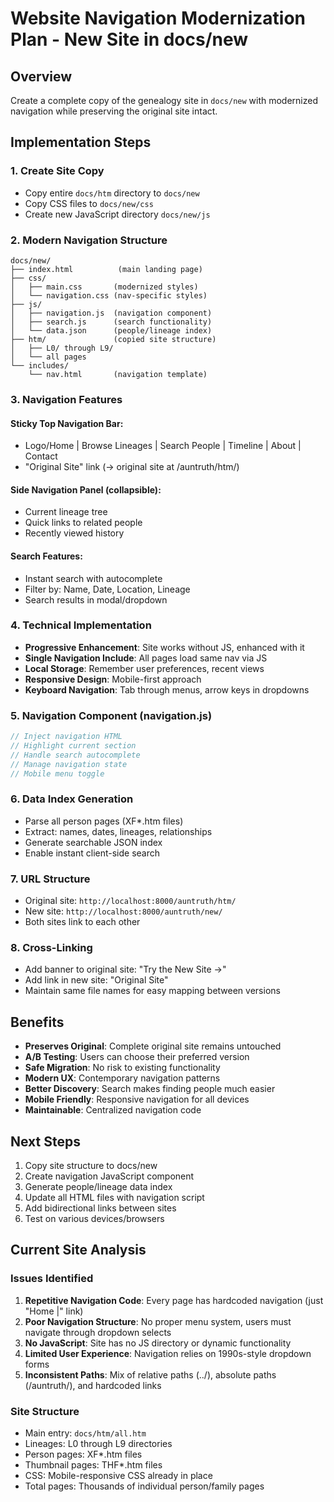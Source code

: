 # Website Navigation Modernization Plan - New Site in docs/new

## Overview
Create a complete copy of the genealogy site in `docs/new` with modernized navigation while preserving the original site intact.

## Implementation Steps

### 1. Create Site Copy
- Copy entire `docs/htm` directory to `docs/new`
- Copy CSS files to `docs/new/css`
- Create new JavaScript directory `docs/new/js`

### 2. Modern Navigation Structure
```
docs/new/
├── index.html          (main landing page)
├── css/
│   ├── main.css       (modernized styles)
│   └── navigation.css (nav-specific styles)
├── js/
│   ├── navigation.js  (navigation component)
│   ├── search.js      (search functionality)
│   └── data.json      (people/lineage index)
├── htm/               (copied site structure)
│   ├── L0/ through L9/
│   └── all pages
└── includes/
    └── nav.html       (navigation template)
```

### 3. Navigation Features

#### Sticky Top Navigation Bar:
- Logo/Home | Browse Lineages | Search People | Timeline | About | Contact
- "Original Site" link (→ original site at /auntruth/htm/)

#### Side Navigation Panel (collapsible):
- Current lineage tree
- Quick links to related people
- Recently viewed history

#### Search Features:
- Instant search with autocomplete
- Filter by: Name, Date, Location, Lineage
- Search results in modal/dropdown

### 4. Technical Implementation
- **Progressive Enhancement**: Site works without JS, enhanced with it
- **Single Navigation Include**: All pages load same nav via JS
- **Local Storage**: Remember user preferences, recent views
- **Responsive Design**: Mobile-first approach
- **Keyboard Navigation**: Tab through menus, arrow keys in dropdowns

### 5. Navigation Component (navigation.js)
```javascript
// Inject navigation HTML
// Highlight current section
// Handle search autocomplete
// Manage navigation state
// Mobile menu toggle
```

### 6. Data Index Generation
- Parse all person pages (XF*.htm files)
- Extract: names, dates, lineages, relationships
- Generate searchable JSON index
- Enable instant client-side search

### 7. URL Structure
- Original site: `http://localhost:8000/auntruth/htm/`
- New site: `http://localhost:8000/auntruth/new/`
- Both sites link to each other

### 8. Cross-Linking
- Add banner to original site: "Try the New Site →"
- Add link in new site: "Original Site"
- Maintain same file names for easy mapping between versions

## Benefits
- **Preserves Original**: Complete original site remains untouched
- **A/B Testing**: Users can choose their preferred version
- **Safe Migration**: No risk to existing functionality
- **Modern UX**: Contemporary navigation patterns
- **Better Discovery**: Search makes finding people much easier
- **Mobile Friendly**: Responsive navigation for all devices
- **Maintainable**: Centralized navigation code

## Next Steps
1. Copy site structure to docs/new
2. Create navigation JavaScript component
3. Generate people/lineage data index
4. Update all HTML files with navigation script
5. Add bidirectional links between sites
6. Test on various devices/browsers

## Current Site Analysis

### Issues Identified
1. **Repetitive Navigation Code**: Every page has hardcoded navigation (just "Home |" link)
2. **Poor Navigation Structure**: No proper menu system, users must navigate through dropdown selects
3. **No JavaScript**: Site has no JS directory or dynamic functionality
4. **Limited User Experience**: Navigation relies on 1990s-style dropdown forms
5. **Inconsistent Paths**: Mix of relative paths (../), absolute paths (/auntruth/), and hardcoded links

### Site Structure
- Main entry: `docs/htm/all.htm`
- Lineages: L0 through L9 directories
- Person pages: XF*.htm files
- Thumbnail pages: THF*.htm files
- CSS: Mobile-responsive CSS already in place
- Total pages: Thousands of individual person/family pages